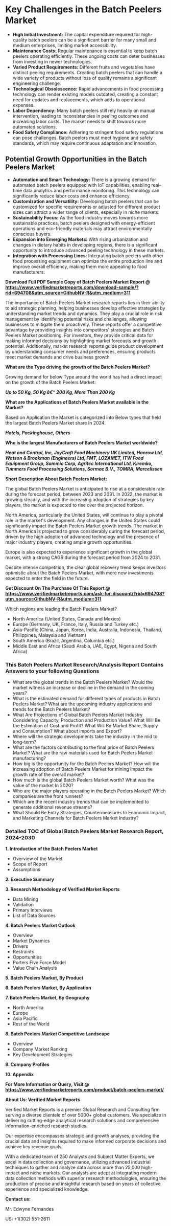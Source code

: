 <p class=""><h1>Key Challenges in the Batch Peelers Market</h1><ul>    <li>        <strong>High Initial Investment:</strong>         The capital expenditure required for high-quality batch peelers can be a significant barrier for many small and medium enterprises, limiting market accessibility.    </li>    <li>        <strong>Maintenance Costs:</strong>         Regular maintenance is essential to keep batch peelers operating efficiently. These ongoing costs can deter businesses from investing in newer technologies.    </li>    <li>        <strong>Varied Product Requirements:</strong>         Different fruits and vegetables have distinct peeling requirements. Creating batch peelers that can handle a wide variety of products without loss of quality remains a significant engineering challenge.    </li>    <li>        <strong>Technological Obsolescence:</strong>         Rapid advancements in food processing technology can render existing models outdated, creating a constant need for updates and replacements, which adds to operational expenses.    </li>    <li>        <strong>Labor Dependency:</strong>         Many batch peelers still rely heavily on manual intervention, leading to inconsistencies in peeling outcomes and increasing labor costs. The market needs to shift towards more automated solutions.    </li>    <li>        <strong>Food Safety Compliance:</strong>         Adhering to stringent food safety regulations can pose challenges. Batch peelers must meet hygiene and safety standards, which may require continuous adaptation and innovation.    </li></ul><h2>Potential Growth Opportunities in the Batch Peelers Market</h1><ul>    <li>        <strong>Automation and Smart Technology:</strong>         There is a growing demand for automated batch peelers equipped with IoT capabilities, enabling real-time data analytics and performance monitoring. This technology can significantly reduce labor costs and enhance efficiency.    </li>    <li>        <strong>Customization and Versatility:</strong>         Developing batch peelers that can be customized for specific requirements or adjusted for different product sizes can attract a wider range of clients, especially in niche markets.    </li>    <li>        <strong>Sustainability Focus:</strong>         As the food industry moves towards more sustainable practices, batch peelers designed with energy-efficient operations and eco-friendly materials may attract environmentally conscious buyers.    </li>    <li>        <strong>Expansion into Emerging Markets:</strong>         With rising urbanization and changes in dietary habits in developing regions, there is a significant opportunity to introduce advanced peeling technology in these markets.    </li>    <li>        <strong>Integration with Processing Lines:</strong>         Integrating batch peelers with other food processing equipment can optimize the entire production line and improve overall efficiency, making them more appealing to food manufacturers.    </li></ul></p><p class=""><strong>Download Full PDF Sample Copy of Batch Peelers Market Report @ <a href="https://www.verifiedmarketreports.com/download-sample/?rid=694708&utm_source=GithubNV-R&utm_medium=311" target="_blank">https://www.verifiedmarketreports.com/download-sample/?rid=694708&utm_source=GithubNV-R&utm_medium=311</a></strong></p><p>The importance of&nbsp;Batch Peelers Market research reports lies in their ability to aid strategic planning, helping businesses develop effective strategies by understanding market trends and dynamics. They play a crucial role in risk management by identifying potential risks and challenges, allowing businesses to mitigate them proactively. These reports offer a competitive advantage by providing insights into competitors' strategies and Batch Peelers Market positioning. For investors, they provide critical data for making informed decisions by highlighting market forecasts and growth potential. Additionally, market research reports guide product development by understanding consumer needs and preferences, ensuring products meet market demands and drive business growth.</p><p><strong>What are the&nbsp;Type driving the growth of the Batch Peelers Market?</strong></p><p id="" class="">Growing demand for below Type around the world has had a direct impact on the growth of the Batch Peelers Market:</p><p class=""><em><strong>Up to 50 Kg, 50 Kg â€“ 200 Kg, More Than 200 Kg</strong></em></p><p class=""><strong>What are the&nbsp;Applications&nbsp;of Batch Peelers Market available in the Market?</strong></p><p id="" class="">Based on Application the Market is categorized into Below types that held the largest Batch Peelers Market share In 2024.</p><p class=""><em><strong>Hotels, Packinghouse, Others</strong></em></p><p class=""><strong>Who is the largest Manufacturers of Batch Peelers Market worldwide?</strong></p><p><em><strong>Heat and Control, Inc, JayCraft Food Machinery UK Limited, Hanrow Ltd, Watson & Brookman (Engineers) Ltd, FMT, LOZAMET, ITW Food Equipment Group, Sammic Corp, Agritec International Ltd, Kiremko, Tummers Food Processing Solutions, Sormac B.V., TOMRA, Marcelissen</strong></em></p><p id="" class=""><strong>Short Description About Batch Peelers Market:</strong></p><p>The global Batch Peelers Market is anticipated to rise at a considerable rate during the forecast period, between 2023 and 2031. In 2022, the market is growing steadily, and with the increasing adoption of strategies by key players, the market is expected to rise over the projected horizon.</p><p>North America, particularly the United States, will continue to play a pivotal role in the market's development. Any changes in the United States could significantly impact the Batch Peelers Market growth trends. The market in North America is projected to grow considerably during the forecast period, driven by the high adoption of advanced technology and the presence of major industry players, creating ample growth opportunities.</p><p>Europe is also expected to experience significant growth in the global market, with a strong CAGR during the forecast period from 2024 to 2031.</p><p>Despite intense competition, the clear global recovery trend keeps investors optimistic about the Batch Peelers Market, with more new investments expected to enter the field in the future.</p><p id="" class=""><strong>Get Discount On The Purchase Of This Report @ <a href="https://www.verifiedmarketreports.com/ask-for-discount/?rid=694708?utm_source=GithubNV-R&utm_medium=311" target="_blank">https://www.verifiedmarketreports.com/ask-for-discount/?rid=694708?utm_source=GithubNV-R&utm_medium=311</a></strong></p><p class="">Which regions are leading the Batch Peelers Market?</p><ul><li>North America (United States, Canada and Mexico)</li><li>Europe (Germany, UK, France, Italy, Russia and Turkey etc.)</li><li>Asia-Pacific (China, Japan, Korea, India, Australia, Indonesia, Thailand, Philippines, Malaysia and Vietnam)</li><li>South America (Brazil, Argentina, Columbia etc.)</li><li>Middle East and Africa (Saudi Arabia, UAE, Egypt, Nigeria and South Africa)</li></ul><h3 id="" class="">This Batch Peelers Market Research/Analysis Report Contains Answers to your following Questions</h3><ul><li>What are the global trends in the Batch Peelers Market? Would the market witness an increase or decline in the demand in the coming years?</li><li>What is the estimated demand for different types of products in Batch Peelers Market? What are the upcoming industry applications and trends for the Batch Peelers Market?</li><li>What Are Projections of Global Batch Peelers Market Industry Considering Capacity, Production and Production Value? What Will Be the Estimation of Cost and Profit? What Will Be Market Share, Supply and Consumption? What about imports and Export?</li><li>Where will the strategic developments take the industry in the mid to long-term?</li><li>What are the factors contributing to the final price of Batch Peelers Market? What are the raw materials used for Batch Peelers Market manufacturing?</li><li>How big is the opportunity for the Batch Peelers Market? How will the increasing adoption of Batch Peelers Market for mining impact the growth rate of the overall market?</li><li>How much is the global Batch Peelers Market worth? What was the value of the market In 2020?</li><li>Who are the major players operating in the Batch Peelers Market? Which companies are the front runners?</li><li>Which are the recent industry trends that can be implemented to generate additional revenue streams?</li><li>What Should Be Entry Strategies, Countermeasures to Economic Impact, and Marketing Channels for Batch Peelers Market Industry?</li></ul><h3 id="" class="">Detailed TOC of Global Batch Peelers Market Research Report, 2024-2030</h3><p id="" class=""><strong>1. Introduction of the Batch Peelers Market</strong></p><ul><li>Overview of the Market</li><li>Scope of Report</li><li>Assumptions</li></ul><p id="" class=""><strong>2. Executive Summary</strong></p><p id="" class=""><strong>3. Research Methodology of Verified Market Reports</strong></p><ul><li>Data Mining</li><li>Validation</li><li>Primary Interviews</li><li>List of Data Sources</li></ul><p id="" class=""><strong>4. Batch Peelers Market Outlook</strong></p><ul><li>Overview</li><li>Market Dynamics</li><li>Drivers</li><li>Restraints</li><li>Opportunities</li><li>Porters Five Force Model</li><li>Value Chain Analysis</li></ul><p id="" class=""><strong>5. Batch Peelers Market, By Product</strong></p><p id="" class=""><strong>6. Batch Peelers Market, By Application</strong></p><p id="" class=""><strong>7. Batch Peelers Market, By Geography</strong></p><ul><li>North America</li><li>Europe</li><li>Asia Pacific</li><li>Rest of the World</li></ul><p id="" class=""><strong>8. Batch Peelers Market Competitive Landscape</strong></p><ul><li>Overview</li><li>Company Market Ranking</li><li>Key Development Strategies</li></ul><p id="" class=""><strong>9. Company Profiles</strong></p><p id="" class=""><strong>10. Appendix</strong></p><p id="" class=""><strong>For More Information or Query, Visit @ <a href="https://www.verifiedmarketreports.com/product/batch-peelers-market/" target="_blank">https://www.verifiedmarketreports.com/product/batch-peelers-market/</a></strong></p><p id="" class=""><strong>About Us: Verified Market Reports</strong></p><p id="" class="">Verified Market Reports is a premier Global Research and Consulting firm serving a diverse clientele of over 5000+ global customers. We specialize in delivering cutting-edge analytical research solutions and comprehensive information-enriched research studies.</p><p id="" class="">Our expertise encompasses strategic and growth analyses, providing the crucial data and insights required to make informed corporate decisions and achieve key revenue goals.</p><p id="" class="">With a dedicated team of 250 Analysts and Subject Matter Experts, we excel in data collection and governance, utilizing advanced industrial techniques to gather and analyze data across more than 25,000 high-impact and niche markets. Our analysts are adept at integrating modern data collection methods with superior research methodologies, ensuring the production of precise and insightful research based on years of collective experience and specialized knowledge.</p><p id="" class=""><strong>Contact us:</strong></p><p id="" class="">Mr. Edwyne Fernandes</p><p id="" class="">US: +1(302) 551-2611</p>
